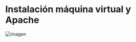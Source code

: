 # Instalación máquina virtual y Apache

![imagen](https://github.com/Andresgp1991/Servidores-web-de-altas-prestaciones/blob/master/Practica1/1.png)
